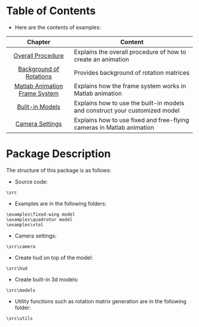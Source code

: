 # Table of Contents
- Here are the contents of examples:

| Chapter  |      Content      |
|:----------:|-------------|
| [Overall Procedure](background/overall_procedure.md) | Explains the overall procedure of how to create an animation |
| [Background of Rotations](background/rotation_matrix.md) | Provides background of rotation matrices|
| [Matlab Animation Frame System](background/animation_frame_system.md) | Explains how the frame system works in Matlab animation|
| [Bulit-in Models](background/model_building.md) | Explains how to use the built-in models and construct your customized model |
| [Camera Settings](background/camera_settings.md) | Explains how to use fixed and free-flying cameras in Matlab animation|

# Package Description
The structure of this package is as follows:

- Source code:
```
\src
```
- Examples are in the following folders:
```
\examples\fixed-wing model
\examples\quadrotor model
\examples\vtol
```
- Camera settings:
```
\src\camera
```
- Create hud on top of the model:
```
\src\hud
```
- Create built-in 3d models:
```
\src\models
```
- Utility functions such as rotation matrix generation are in the following folder:
```
\src\utils
```
